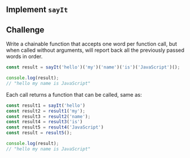 Implement `sayIt`
---

## Challenge

Write a chainable function that accepts one word per function call, but when called without arguments,
will report back all the previously passed words in order.

```js
const result = sayIt('hello')('my')('name')('is')('JavaScript')();

console.log(result);
// "hello my name is JavaScript"
```

Each call returns a function that can be called, same as:

```js
const result1 = sayIt('hello')
const result2 = result1('my');
const result3 = result2('name');
const result4 = result3('is')
const result5 = result4('JavaScript')
const result = result5();

console.log(result);
// "hello my name is JavaScript"
```

